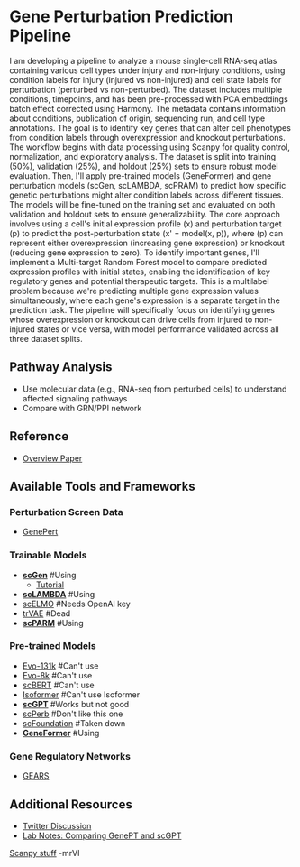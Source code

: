# Gene Perturbation Prediction Pipeline

I am developing a pipeline to analyze a mouse single-cell RNA-seq atlas containing various cell types under injury and non-injury conditions, using condition labels for injury (injured vs non-injured) and cell state labels for perturbation (perturbed vs non-perturbed). The dataset includes multiple conditions, timepoints, and has been pre-processed with PCA embeddings batch effect corrected using Harmony. The metadata contains information about conditions, publication of origin, sequencing run, and cell type annotations. The goal is to identify key genes that can alter cell phenotypes from condition labels through overexpression and knockout perturbations. The workflow begins with data processing using Scanpy for quality control, normalization, and exploratory analysis. The dataset is split into training (50%), validation (25%), and holdout (25%) sets to ensure robust model evaluation. Then, I'll apply pre-trained models (GeneFormer) and gene perturbation models (scGen, scLAMBDA, scPRAM) to predict how specific genetic perturbations might alter condition labels across different tissues. The models will be fine-tuned on the training set and evaluated on both validation and holdout sets to ensure generalizability. The core approach involves using a cell's initial expression profile \(x\) and perturbation target \(p\) to predict the post-perturbation state \(x' = model(x, p)\), where \(p\) can represent either overexpression (increasing gene expression) or knockout (reducing gene expression to zero). To identify important genes, I'll implement a Multi-target Random Forest model to compare predicted expression profiles with initial states, enabling the identification of key regulatory genes and potential therapeutic targets. This is a multilabel problem because we're predicting multiple gene expression values simultaneously, where each gene's expression is a separate target in the prediction task. The pipeline will specifically focus on identifying genes whose overexpression or knockout can drive cells from injured to non-injured states or vice versa, with model performance validated across all three dataset splits.



## Pathway Analysis
- Use molecular data (e.g., RNA-seq from perturbed cells) to understand affected signaling pathways
- Compare with GRN/PPI network

## Reference
- [Overview Paper](https://www.biorxiv.org/content/10.1101/2024.12.23.630036v1.full)

## Available Tools and Frameworks

### Perturbation Screen Data
- [GenePert](https://github.com/zou-group/GenePert)

### Trainable Models
- **[scGen](https://github.com/theislab/scgen)** #Using
  - [Tutorial](https://scgen.readthedocs.io/en/stable/tutorials/scgen_perturbation_prediction.html)
- **[scLAMBDA](https://github.com/gefeiwang/scLAMBDA)** #Using
- [scELMO](https://github.com/HelloWorldLTY/scELMo) #Needs OpenAI key
- [trVAE](https://github.com/theislab/trVAE) #Dead
- **[scPARM](https://github.com/jiang-q19/scPRAM)**  #Using


### Pre-trained Models
- [Evo-131k](https://huggingface.co/togethercomputer/evo-1-131k-base) #Can't use
- [Evo-8k](https://huggingface.co/togethercomputer/evo-1-8k-base) #Can't use
- [scBERT](https://huggingface.co/tdc/scBERT) #Can't use 
- [Isoformer](https://huggingface.co/isoformer-anonymous/Isoformer) #Can't use Isoformer 
- **[scGPT](https://github.com/bowang-lab/scGPT)** #Works but not good
- [scPerb](https://github.com/QSong-github/scPerb) #Don't like this one
- [scFoundation](https://github.com/biomap-research/scFoundation) #Taken down
- **[GeneFormer](https://huggingface.co/ctheodoris/GeneFormer)** #Using

### Gene Regulatory Networks
- [GEARS](https://github.com/dmis-lab/GPO-VAE)

## Additional Resources
- [Twitter Discussion](https://x.com/mariosgeorgakis/status/1914713794091123127?s=42)
- [Lab Notes: Comparing GenePT and scGPT](https://learning-exhaust.hashnode.dev/lab-notes-comparing-genept-and-scgpt)


[Scanpy stuff](https://docs.scvi-tools.org/en/stable/tutorials/index_scrna.html)
-mrVI
